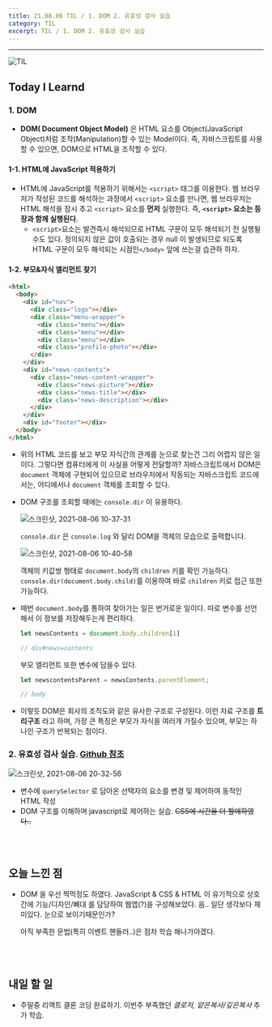 ```yaml
---
title: 21.08.06 TIL / 1. DOM 2. 유효성 검사 실습
category: TIL
excerpt: TIL / 1. DOM 2. 유효성 검사 실습
---
```


---

![TIL](https://user-images.githubusercontent.com/83164003/127775612-7464075f-89e7-478e-82ee-dc1c2710a125.jpeg)
## Today I Learnd
### 1. DOM
- **DOM( Document Object Model)** 은 HTML 요소를 Object(JavaScript Object)처럼 조작(Manipulation)할 수 있는 Model이다. 즉, 자바스크립트를 사용할 수 있으면, DOM으로 HTML을 조작할 수 있다.

#### 1-1. HTML에 JavaScript 적용하기
- HTML에 JavaScript를 적용하기 위해서는 `<script>` 태그를 이용한다. 웹 브라우저가 작성된 코드를 해석하는 과정에서 `<script>` 요소를 만나면, 웹 브라우저는 HTML 해석을 잠시 추고 `<script>` 요소를 **먼저** 실행한다. 즉, **`<script>` 요소는 등장과 함께 실행된다**.
  - `<script>`요소는 발견즉시 해석되므로 HTML 구문이 모두 해석되기 전 실행될 수도 있다.  정의되지 않은 값이 호출되는 경우 null 이 발생되므로 되도록 HTML 구문이 모두 해석되는 시점인`</body>` 앞에 쓰는걸 습관하 하자.

#### 1-2. 부모&자식 엘리먼트 찾기
```html
<html>
  <body>
    <div id="nav">
      <div class="logo"></div>
      <div class="menu-wrapper">
        <div class="menu"></div>
        <div class="menu"></div>
        <div class="menu"></div>
        <div class="profile-photo"></div>
      </div>
    </div>
    <div id="news-contents">
      <div class="news-content-wrapper">
        <div class="news-picture"></div>
        <div class="news-title"></div>
        <div class="news-description"></div>
      </div>
    </div>
    <div id="footer"></div>
  </body>
</html>
```

- 위의 HTML 코드를 보고 부모 자식간의 관계를 눈으로 찾는건 그리 어렵지 않은 일이다. 그렇다면 컴퓨터에게 이 사실을 어떻게 전달할까? 자바스크립트에서 DOM은 `document` 객체에 구현되어 있으므로 브라우저에서 작동되는 자바스크립트 코드에서는, 어디에서나 `document` 객체를 조회할 수 있다.

- DOM 구조를 조회할 때에는 `console.dir` 이 유용하다.

  ![스크린샷, 2021-08-06 10-37-31](https://user-images.githubusercontent.com/83164003/128442805-9865b83d-6360-490e-811d-a964f7ef9380.png)
	
	`console.dir` 은 `console.log` 와 달리 DOM을 객체의 모습으로 출력합니다.
	
	![스크린샷, 2021-08-06 10-40-58](https://user-images.githubusercontent.com/83164003/128443078-3de98c0d-901f-49ec-aa96-c3b70a8834d8.png)

  객체의 키값쌍 형태로 `document.body`의 `children` 키를 확인 가능하다. `console.dir(document.body.child)`를 이용하여 바로 `children` 키로 접근 또한 가능하다.

- 매번 `document.body`를 통하여 찾아가는 일은 번거로운 일이다. 따로 변수를 선언해서 이 정보를 저장해두는게 편리하다.

  ```javascript
  let newsContents = document.body.children[1]

  // div#news=contents
  ```
	
	부모 엘리먼트 또한 변수에 담을수 있다.

	```javascript
  let newscontentsParent = newsContents.parentElement;

  // body
  ```

- 이렇듯 DOM은 회사의 조직도와 같은 유사한 구조로 구성된다. 이런 자료 구조를 **트리구조** 라고 하며, 가장 큰 특징은 부모가 자식을 여러개 가질수 있으며, 부모는 하나인 구조가 반복되는 점이다.

### 2. 유효성 검사 실습. <a href="https://github.com/JH8459/im-sprint-validation-check" target="_blank"> Github 참조 </a>

![스크린샷, 2021-08-06 20-32-56](https://user-images.githubusercontent.com/83164003/128504541-67ae5947-c43d-4e7d-9ac0-91c9a678e9c5.png)

- 변수에 `querySelector` 로 담아온 선택자의 요소를 변경 및 제어하여 동적인 HTML 작성
- DOM 구조를 이해하며 javascript로 제어하는 실습. ~~CSS에 시간을 더 할애하였다..~~

<br>
<br>

## 오늘 느낀 점
- DOM 을 우선 찍먹정도 하였다. JavaScript & CSS & HTML 이 유기적으로 상호간에 기능/디자인/뼈대 를 담당하여 웹앱(?)을 구성해보았다. 음.. 일단 생각보다 재미있다. 눈으로 보이기때문인가? 

  아직 부족한 문법(특히 이벤트 핸들러..)은 점차 학습 해나가야겠다. 

<br>
<br>

## 내일 할 일
- 주말중 리액트 클론 코딩 완료하기. 이번주 부족했던 *클로저, 얕은복사/깊은복사* 추가 학습.
